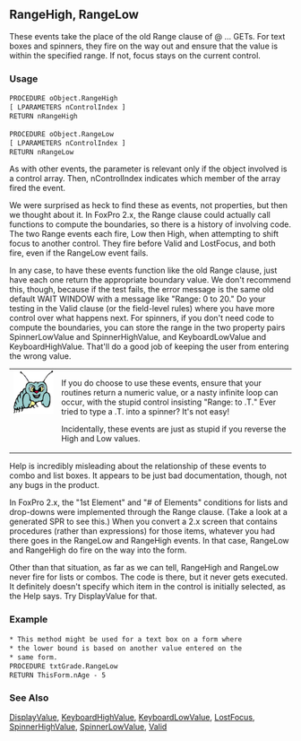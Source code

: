 ## RangeHigh, RangeLow

These events take the place of the old Range clause of @ ... GETs. For text boxes and spinners, they fire on the way out and ensure that the value is within the specified range. If not, focus stays on the current control.

### Usage

```foxpro
PROCEDURE oObject.RangeHigh
[ LPARAMETERS nControlIndex ]
RETURN nRangeHigh

PROCEDURE oObject.RangeLow
[ LPARAMETERS nControlIndex ]
RETURN nRangeLow
```

As with other events, the parameter is relevant only if the object involved is a control array. Then, nControlIndex indicates which member of the array fired the event.

We were surprised as heck to find these as events, not properties, but then we thought about it. In FoxPro 2.x, the Range clause could actually call functions to compute the boundaries, so there is a history of involving code. The two Range events each fire, Low then High, when attempting to shift focus to another control. They fire before Valid and LostFocus, and both fire, even if the RangeLow event fails.

In any case, to have these events function like the old Range clause, just have each one return the appropriate boundary value. We don't recommend this, though, because if the test fails, the error message is the same old default WAIT WINDOW with a message like "Range: 0 to 20." Do your testing in the Valid clause (or the field-level rules) where you have more control over what happens next. For spinners, if you don't need code to compute the boundaries, you can store the range in the two property pairs SpinnerLowValue and SpinnerHighValue, and KeyboardLowValue and KeyboardHighValue. That'll do a good job of keeping the user from entering the wrong value.

<table>
<tr>
  <td width="17%" valign="top">
<img width="95" height="78" src="bug.gif">
  </td>
  <td width="83%">
  <p>If you do choose to use these events, ensure that your routines return a numeric value, or a nasty infinite loop can occur, with the stupid control insisting &quot;Range: to .T.&quot; Ever tried to type a .T. into a spinner? It's not easy!</p>
  <p>Incidentally, these events are just as stupid if you reverse the High and Low values.</p>
  </td>
 </tr>
</table>

Help is incredibly misleading about the relationship of these events to combo and list boxes. It appears to be just bad documentation, though, not any bugs in the product.

In FoxPro 2.x, the "1st Element" and "# of Elements" conditions for lists and drop-downs were implemented through the Range clause. (Take a look at a generated SPR to see this.) When you convert a 2.x screen that contains procedures (rather than expressions) for those items, whatever you had there goes in the RangeLow and RangeHigh events. In that case, RangeLow and RangeHigh do fire on the way into the form. 

Other than that situation, as far as we can tell, RangeHigh and RangeLow never fire for lists or combos. The code is there, but it never gets executed. It definitely doesn't specify which item in the control is initially selected, as the Help says. Try DisplayValue for that.

### Example

```foxpro
* This method might be used for a text box on a form where
* the lower bound is based on another value entered on the
* same form.
PROCEDURE txtGrade.RangeLow
RETURN ThisForm.nAge - 5
```
### See Also

[DisplayValue](s4g481.md), [KeyboardHighValue](s4g373.md), [KeyboardLowValue](s4g373.md), [LostFocus](s4g366.md), [SpinnerHighValue](s4g373.md), [SpinnerLowValue](s4g373.md), [Valid](s4g413.md)